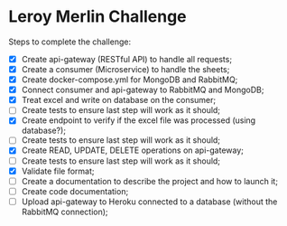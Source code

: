 # Leroy Merlin Challenge

Steps to complete the challenge:

- [x] Create api-gateway (RESTful API) to handle all requests;
- [x] Create a consumer (Microservice) to handle the sheets;
- [x] Create docker-compose.yml for MongoDB and RabbitMQ;
- [x] Connect consumer and api-gateway to RabbitMQ and MongoDB;
- [x] Treat excel and write on database on the consumer;
- [ ] Create tests to ensure last step will work as it should;
- [x] Create endpoint to verify if the excel file was processed (using database?);
- [ ] Create tests to ensure last step will work as it should;
- [x] Create READ, UPDATE, DELETE operations on api-gateway;
- [ ] Create tests to ensure last step will work as it should;
- [x] Validate file format;
- [ ] Create a documentation to describe the project and how to launch it;
- [ ] Create code documentation;
- [ ] Upload api-gateway to Heroku connected to a database (without the RabbitMQ connection);
